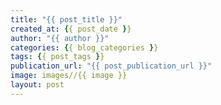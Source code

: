 ```yaml
---
title: "{{ post_title }}"
created_at: {{ post_date }}
author: "{{ author }}"
categories: {{ blog_categories }}
tags: {{ post_tags }}
publication_url: "{{ post_publication_url }}"
image: images//{{ image }}
layout: post
---
```

